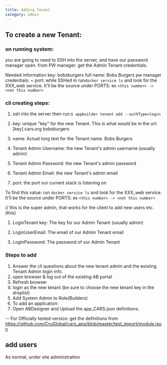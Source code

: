 ```yaml
---
title: Adding Tenant
category: admin
---
```


## To create a new Tenant: 

### on running system:

you are going to need to SSH into the server, and have our password manager open.
from PW manager: get the Admin Tenant credentials.

Needed information
key: bobsburgers
full name: Bobs Burgers
pw manager credentials: ~
port: while SSHed in run```docker service ls``` and look for the XXX_web service. It'll be the source under PORTS: ex ```<this number> -> <not this number>```

### cli creating steps:

1. ssh into the server then run:```$ appbuilder tenant add --authType=login```

1. key: unique "key" for the new Tenant.  This is what would be in the url:  [key].cars.org
bobsburgers

1. name: Actual long text for the Tenant name. 
Bobs Burgers

1. Tenant Admin Username: the new Tenant's admin username (usually admin) 

1. Tenant Admin Password: the new Tenant's admin password <use from PW manager>

1. Tenant Admin Email: the new Tenant's admin email

1. port: the port our current stack is listening on

To find this value: run ```docker service ls``` and look for the XXX_web service. It'll be the source under PORTS: ex ```<this number> -> <not this number>```

// this is the super admin, that works for the client to add new users etc. (this)

1. LoginTenant key: The key for our Admin Tenant (usually admin) 

1. LoginUserEmail: The email of our Admin Tenant email <use from PW manager>

1. LoginPassword: The password of our Admin Tenant

### Steps to add

1. Answer the cli questions about the new tenant admin  and the existing Tenant Admin login info.
1. open browser & log out of the existing AB portal
1. Refresh browser
1. login as the new tenant (be sure to choose the new tenant key in the droplist)
1. Add System Admin to Role(Builders)
1. To add an application:
1. Open ABDesigner and Upload the app_CARS.json definitions.

-- For Officially tested version: get the definitions from https://github.com/CruGlobal/cars_app/blob/master/test_import/module.json

## add users

As normal, under site administration